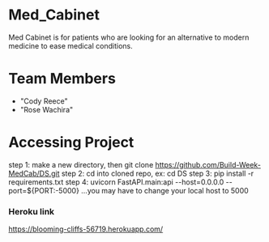 # Med_Cabinet
Med Cabinet is for patients who are looking for an alternative to modern medicine to ease medical conditions.

# <a name="team-members"></a>Team Members
* "Cody Reece" 
* "Rose Wachira"

# Accessing Project

step 1: make a new directory, then git clone https://github.com/Build-Week-MedCab/DS.git
step 2: cd into cloned repo, ex: cd DS
step 3: pip install -r requirements.txt
step 4: uvicorn FastAPI.main:api --host=0.0.0.0 --port=${PORT:-5000} …you may have to change your local host to 5000

### Heroku link
https://blooming-cliffs-56719.herokuapp.com/